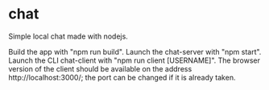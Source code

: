 # chat

Simple local chat made with nodejs.

Build the app with "npm run build". Launch the chat-server with "npm start". Launch the CLI chat-client with "npm run client [USERNAME]". 
The browser version of the client should be available on the address http://localhost:3000/; the port can be changed if it is already taken.
